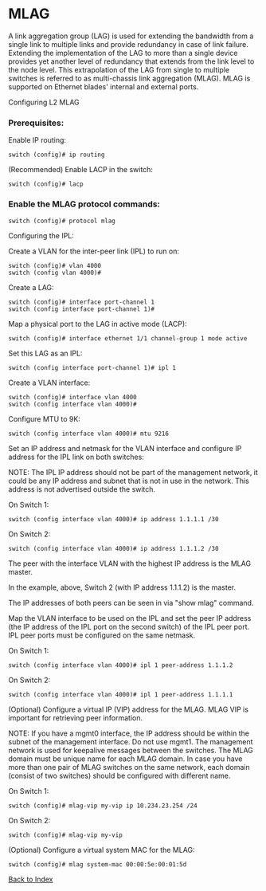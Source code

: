 # MLAG

A link aggregation group (LAG) is used for extending the bandwidth from a single link to multiple links and provide redundancy in case of link failure. Extending the implementation of the LAG to more than a single device provides yet another level of redundancy that extends from the link level to the node level. This extrapolation of the LAG from single to multiple switches is referred to as multi-chassis link aggregation (MLAG). MLAG is supported on Ethernet blades' internal and external ports.

Configuring L2 MLAG  

### Prerequisites:

Enable IP routing: 

```
switch (config)# ip routing
```

(Recommended) Enable LACP in the switch:

```
switch (config)# lacp
```

### Enable the MLAG protocol commands:

```
switch (config)# protocol mlag
```

Configuring the IPL:

Create a VLAN for the inter-peer link (IPL) to run on: 

```
switch (config)# vlan 4000
switch (config vlan 4000)#
```

Create a LAG:

```
switch (config)# interface port-channel 1
switch (config interface port-channel 1)#
```

Map a physical port to the LAG in active mode (LACP):

```
switch (config)# interface ethernet 1/1 channel-group 1 mode active
```

Set this LAG as an IPL:

```
switch (config interface port-channel 1)# ipl 1
```

Create a VLAN interface:

```
switch (config)# interface vlan 4000
switch (config interface vlan 4000)#
```

Configure MTU to 9K: 

```
switch (config interface vlan 4000)# mtu 9216
```

Set an IP address and netmask for the VLAN interface and configure IP address for the IPL link on both switches:

NOTE: The IPL IP address should not be part of the management network, it could be any IP address and subnet that is not in use in the network. This address is not advertised outside the switch.

On Switch 1:

```
switch (config interface vlan 4000)# ip address 1.1.1.1 /30
```

On Switch 2:

```
switch (config interface vlan 4000)# ip address 1.1.1.2 /30
```

The peer with the interface VLAN with the highest IP address is the MLAG master. 

In the example, above, Switch 2 (with IP address 1.1.1.2) is the master. 

The IP addresses of both peers can be seen in via "show mlag" command.

Map the VLAN interface to be used on the IPL and set the peer IP address (the IP address of the IPL port on the second switch) of the IPL peer port. IPL peer ports must be configured on the same netmask.

On Switch 1:

```
switch (config interface vlan 4000)# ipl 1 peer-address 1.1.1.2
```

On Switch 2:

```
switch (config interface vlan 4000)# ipl 1 peer-address 1.1.1.1
```

(Optional) Configure a virtual IP (VIP) address for the MLAG. MLAG VIP is important for retrieving peer information. 

NOTE: If you have a mgmt0 interface, the IP address should be within the subnet of the management interface. Do not use mgmt1. The management network is used for keepalive messages between the switches. The MLAG domain must be unique name for each MLAG domain. In case you have more than one pair of MLAG switches on the same network, each domain (consist of two switches) should be configured with different name.

On Switch 1: 

```
switch (config)# mlag-vip my-vip ip 10.234.23.254 /24
```

On Switch 2: 

```
switch (config)# mlag-vip my-vip
```

(Optional) Configure a virtual system MAC for the MLAG: 

```
switch (config)# mlag system-mac 00:00:5e:00:01:5d
```

[Back to Index](./index.md)
